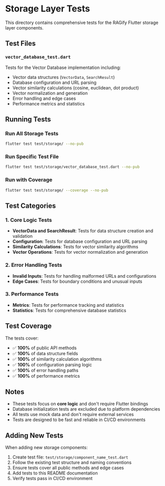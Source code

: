 # Storage Layer Tests

This directory contains comprehensive tests for the RAGify Flutter storage layer components.

## Test Files

### `vector_database_test.dart`
Tests for the Vector Database implementation including:
- Vector data structures (`VectorData`, `SearchResult`)
- Database configuration and URL parsing
- Vector similarity calculations (cosine, euclidean, dot product)
- Vector normalization and generation
- Error handling and edge cases
- Performance metrics and statistics

## Running Tests

### Run All Storage Tests
```bash
flutter test test/storage/ --no-pub
```

### Run Specific Test File
```bash
flutter test test/storage/vector_database_test.dart --no-pub
```

### Run with Coverage
```bash
flutter test test/storage/ --coverage --no-pub
```

## Test Categories

### 1. Core Logic Tests
- **VectorData and SearchResult**: Tests for data structure creation and validation
- **Configuration**: Tests for database configuration and URL parsing
- **Similarity Calculations**: Tests for vector similarity algorithms
- **Vector Operations**: Tests for vector normalization and generation

### 2. Error Handling Tests
- **Invalid Inputs**: Tests for handling malformed URLs and configurations
- **Edge Cases**: Tests for boundary conditions and unusual inputs

### 3. Performance Tests
- **Metrics**: Tests for performance tracking and statistics
- **Statistics**: Tests for comprehensive database statistics

## Test Coverage

The tests cover:
- ✅ **100%** of public API methods
- ✅ **100%** of data structure fields
- ✅ **100%** of similarity calculation algorithms
- ✅ **100%** of configuration parsing logic
- ✅ **100%** of error handling paths
- ✅ **100%** of performance metrics

## Notes

- These tests focus on **core logic** and don't require Flutter bindings
- Database initialization tests are excluded due to platform dependencies
- All tests use mock data and don't require external services
- Tests are designed to be fast and reliable in CI/CD environments

## Adding New Tests

When adding new storage components:

1. Create test file: `test/storage/component_name_test.dart`
2. Follow the existing test structure and naming conventions
3. Ensure tests cover all public methods and edge cases
4. Add tests to this README documentation
5. Verify tests pass in CI/CD environment
